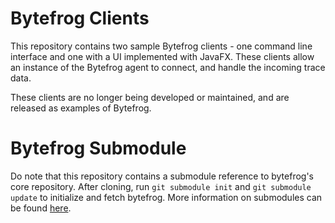 # Bytefrog Clients

This repository contains two sample Bytefrog clients - one command line interface and one with a UI implemented with JavaFX. These clients allow an instance of the Bytefrog agent to connect, and handle the incoming trace data.

These clients are no longer being developed or maintained, and are released as examples of Bytefrog.

# Bytefrog Submodule

Do note that this repository contains a submodule reference to bytefrog's core repository. After cloning, run `git submodule init` and `git submodule update` to initialize and fetch bytefrog. More information on submodules can be found [here](http://git-scm.com/book/en/Git-Tools-Submodules).